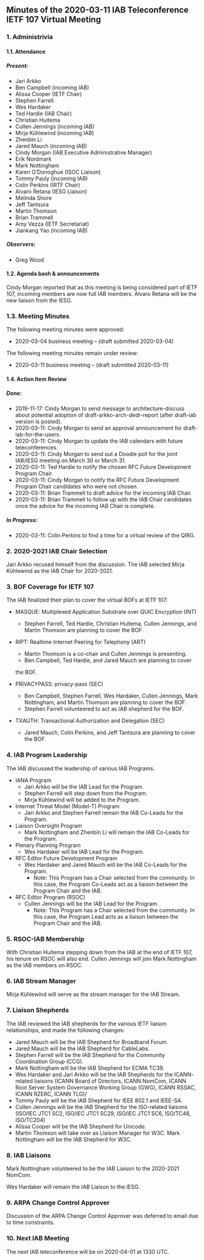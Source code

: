 
Minutes of the 2020-03-11 IAB Teleconference 
IETF 107 Virtual Meeting
----------------------------------------------------------------------


### 1. Administrivia


#### 1.1. Attendance


##### Present:


* Jari Arkko
* Ben Campbell (incoming IAB)
* Alissa Cooper (IETF Chair)
* Stephen Farrell
* Wes Hardaker
* Ted Hardie (IAB Chair)
* Christian Huitema
* Cullen Jennings (incoming IAB)
* Mirja Kühlewind (incoming IAB)
* Zhenbin Li
* Jared Mauch (incoming IAB)
* Cindy Morgan (IAB Executive Administrative Manager)
* Erik Nordmark
* Mark Nottingham
* Karen O’Donoghue (ISOC Liaison)
* Tommy Pauly (incoming IAB)
* Colin Perkins (IRTF Chair)
* Alvaro Retana (IESG Liaison)
* Melinda Shore
* Jeff Tantsura
* Martin Thomson
* Brian Trammell
* Amy Vezza (IETF Secretariat)
* Jiankang Yao (incoming IAB)


##### Observers:


* Greg Wood


#### 1.2. Agenda bash & announcements


Cindy Morgan reported that as this meeting is being considered part of IETF 107, incoming members are now full IAB members. Alvaro Retana will be the new liaison from the IESG.


### 1.3. Meeting Minutes


The following meeting minutes were approved:


* 2020-03-04 business meeting – (draft submitted 2020-03-04)


The following meeting minutes remain under review:


* 2020-03-11 business meeting – (draft submitted 2020-03-11)


#### 1.4. Action Item Review


##### Done:


* 2019-11-17: Cindy Morgan to send message to architecture-discuss about potential adoption of draft-arkko-arch-dedr-report (after draft-iab version is posted).
* 2020-03-11: Cindy Morgan to send an approval announcement for draft-iab-for-the-users.
* 2020-03-11: Cindy Morgan to update the IAB calendars with future teleconferences.
* 2020-03-11: Cindy Morgan to send out a Doodle poll for the joint IAB/IESG meeting on March 30 or March 31.
* 2020-03-11: Ted Hardie to notify the chosen RFC Future Development Program Chair.
* 2020-03-11: Cindy Morgan to notify the RFC Future Development Program Chair candidates who were not chosen.
* 2020-03-11: Brian Trammell to draft advice for the incoming IAB Chair.
* 2020-03-11: Brian Trammell to follow up with the IAB Chair candidates once the advice for the incoming IAB Chair is complete.


##### In Progress:


* 2020-03-11: Colin Perkins to find a time for a virtual review of the QIRG.


### 2. 2020-2021 IAB Chair Selection


Jari Arkko recused himself from the discussion. The IAB selected Mirja Kühlewind as the IAB Chair for 2020-2021.


### 3. BOF Coverage for IETF 107


The IAB finalized their plan to cover the virtual BOFs at IETF 107:


* MASQUE: Multiplexed Application Substrate over QUIC Encryption (INT)
	+ Stephen Farrell, Ted Hardie, Christian Huitema, Cullen Jennings, and Martin Thomson are planning to cover the BOF.
* RIPT: Realtime Internet Peering for Telephony (ART)
	+ Martin Thomson is a co-chair and Cullen Jennings is presenting.
	+ Ben Campbell, Ted Hardie, and Jared Mauch are planning to cover  
	
	the BOF.
* PRIVACYPASS: privacy-pass (SEC)
	+ Ben Campbell, Stephen Farrell, Wes Hardaker, Cullen Jennings, Mark Nottingham, and Martin Thomson are planning to cover the BOF.
	+ Stephen Farrell volunteered to act as IAB shepherd for the BOF.
* TXAUTH: Transactional Authorization and Delegation (SEC)
	+ Jared Mauch, Colin Perkins, and Jeff Tantsura are planning to cover the BOF.


### 4. IAB Program Leadership


The IAB discussed the leadership of various IAB Programs.


* IANA Program
	+ Jari Arkko will be the IAB Lead for the Program.
	+ Stephen Farrell will step down from the Program.
	+ Mirja Kühlewind will be added to the Program.
* Internet Threat Model (Model-T) Program
	+ Jari Arkko and Stephen Farrell remain the IAB Co-Leads for the Program.
* Liaison Oversight Program
	+ Mark Nottingham and Zhenbin Li will remain the IAB Co-Leads for the Program.
* Plenary Planning Program
	+ Wes Hardaker will be IAB Lead for the Program.
* RFC Editor Future Development Program
	+ Wes Hardaker and Jared Mauch will be the IAB Co-Leads for the Program.
		- Note: This Program has a Chair selected from the community. In this case, the Program Co-Leads act as a liaison between the Program Chair and the IAB.
* RFC Editor Program (RSOC)
	+ Cullen Jennings will be the IAB Lead for the Program.
		- Note: This Program has a Chair selected from the community. In this case, the Program Lead acts as a liaison between the Program Chair and the IAB.


### 5. RSOC-IAB Membership


With Christian Huitema stepping down from the IAB at the end of IETF 107, his tenure on RSOC will also end. Cullen Jennings will join Mark Nottingham as the IAB members on RSOC.


### 6. IAB Stream Manager


Mirja Kühlewind will serve as the stream manager for the IAB Stream.


### 7. Liaison Shepherds


The IAB reviewed the IAB shepherds for the various IETF liaison relationships, and made the following changes:


* Jared Mauch will be the IAB Shepherd for Broadband Forum.
* Jared Mauch will be the IAB Shepherd for CableLabs.
* Stephen Farrell will be the IAB Shepherd for the Community Coordination Group (CCG).
* Mark Nottingham will be the IAB Shepherd for ECMA TC39.
* Wes Hardaker and Jari Arkko will be the IAB Shepherds for the ICANN- related liaisons (ICANN Board of Directors, ICANN NomCom, ICANN Root Server System Governance Working Group (GWG), ICANN RSSAC, ICANN RZERC, ICANN TLG)/
* Tommy Pauly will be the IAB Shepherd for IEEE 802.1 and IEEE-SA.
* Cullen Jennings will be the IAB Shepherd for the ISO-related liaisons (ISO/IEC JTC1 SC2, ISO/IEC JTC1 SC29, ISO/IEC JTC1 SC6, ISO/TC46, ISO/TC204)
* Alissa Cooper will be the IAB Shepherd for Unicode.
* Martin Thomson will take over as Liaison Manager for W3C. Mark Nottingham will be the IAB Shepherd for W3C.


### 8. IAB Liaisons


Mark Nottingham volunteered to be the IAB Liaison to the 2020-2021 NomCom.


Wes Hardaker will remain the IAB Liaison to the IESG.


### 9. ARPA Change Control Approver


Discussion of the ARPA Change Control Approver was deferred to email due to time constraints.


### 10. Next IAB Meeting


The next IAB teleconference will be on 2020-04-01 at 1330 UTC.


